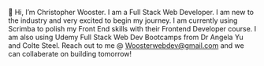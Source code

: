 👋 Hi, I’m Christopher Wooster. I am a Full Stack Web Developer.
I am new to the industry and very excited to begin my journey.
I am currently using Scrimba to polish my Front End skills with their Frontend Developer course.
I am also using Udemy Full Stack Web Dev Bootcamps from Dr Angela Yu and Colte Steel. 
Reach out to me @ Woosterwebdev@gmail.com and we can collaberate on building tomorrow!
